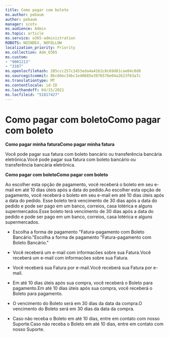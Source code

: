 ```yaml
---
title: Como pagar com boleto
ms.author: pebaum
author: pebaum
manager: scotv
ms.audience: Admin
ms.topic: article
ms.service: o365-administration
ROBOTS: NOINDEX, NOFOLLOW
localization_priority: Priority
ms.collection: Adm_O365
ms.custom:
- "9001213"
- "3187"
ms.openlocfilehash: 285ccc257c2453eda4a41b2c8c69d81cae04c0d8
ms.sourcegitcommit: 8bc60ec34bc1e40685e3976576e04a2623f63a7c
ms.translationtype: MT
ms.contentlocale: id-ID
ms.lasthandoff: 04/15/2021
ms.locfileid: "51817427"
---
```

# <a name="como-pagar-com-boleto"></a><span data-ttu-id="bf9c9-102">Como pagar com boleto</span><span class="sxs-lookup"><span data-stu-id="bf9c9-102">Como pagar com boleto</span></span>

<span data-ttu-id="bf9c9-103">**Como pagar minha fatura**</span><span class="sxs-lookup"><span data-stu-id="bf9c9-103">**Como pagar minha fatura**</span></span>

<span data-ttu-id="bf9c9-104">Você pode pagar sua fatura com boleto bancário ou transferência bancária eletrônica.</span><span class="sxs-lookup"><span data-stu-id="bf9c9-104">Você pode pagar sua fatura com boleto bancário ou transferência bancária eletrônica.</span></span>

<span data-ttu-id="bf9c9-105">**Como pagar com  boleto**</span><span class="sxs-lookup"><span data-stu-id="bf9c9-105">**Como pagar com  boleto**</span></span>

<span data-ttu-id="bf9c9-106">Ao escolher  esta opção de pagamento, você receberá o boleto em seu e-mail em até 10 dias úteis após a data do pedido.</span><span class="sxs-lookup"><span data-stu-id="bf9c9-106">Ao escolher  esta opção de pagamento, você receberá o boleto em seu e-mail em até 10 dias úteis após a data do pedido.</span></span> <span data-ttu-id="bf9c9-107">Esse boleto terá vencimento de 30 dias após a data do pedido e pode ser pago em um banco, correios, casa lotérica e alguns supermercados.</span><span class="sxs-lookup"><span data-stu-id="bf9c9-107">Esse boleto terá vencimento de 30 dias após a data do pedido e pode ser pago em um banco, correios, casa lotérica e alguns supermercados.</span></span>

- <span data-ttu-id="bf9c9-108">Escolha a forma de pagamento "Fatura-pagamento com Boleto Bancário."</span><span class="sxs-lookup"><span data-stu-id="bf9c9-108">Escolha a forma de pagamento "Fatura-pagamento com Boleto Bancário."</span></span>

- <span data-ttu-id="bf9c9-109">Você receberá um e-mail com informacões sobre sua Fatura.</span><span class="sxs-lookup"><span data-stu-id="bf9c9-109">Você receberá um e-mail com informacões sobre sua Fatura.</span></span>

- <span data-ttu-id="bf9c9-110">Você receberá sua Fatura por e-mail.</span><span class="sxs-lookup"><span data-stu-id="bf9c9-110">Você receberá sua Fatura por e-mail.</span></span>

- <span data-ttu-id="bf9c9-111">Em até 10 dias úteis após sua compra, você receberá o Boleto para pagamento.</span><span class="sxs-lookup"><span data-stu-id="bf9c9-111">Em até 10 dias úteis após sua compra, você receberá o Boleto para pagamento.</span></span>

- <span data-ttu-id="bf9c9-112">O vencimento do Boleto será em 30 dias da data da compra.</span><span class="sxs-lookup"><span data-stu-id="bf9c9-112">O vencimento do Boleto será em 30 dias da data da compra.</span></span>

- <span data-ttu-id="bf9c9-113">Caso não receba o Boleto em até 10 dias, entre em contato com nosso Suporte.</span><span class="sxs-lookup"><span data-stu-id="bf9c9-113">Caso não receba o Boleto em até 10 dias, entre em contato com nosso Suporte.</span></span>

